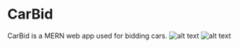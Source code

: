 # CarBid
CarBid is a MERN web app used for bidding cars.
![alt text](https://user-images.githubusercontent.com/49816114/282856625-923c0a89-11fe-41c3-8d6d-2c75469418d2.png)
![alt text](https://user-images.githubusercontent.com/49816114/282856728-cbd4ea59-93fc-4107-a4c6-e1729996bb22.png)

